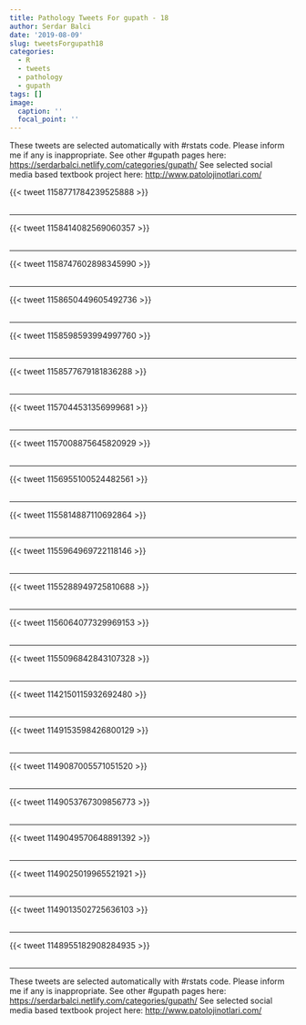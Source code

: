 ```yaml
---
title: Pathology Tweets For gupath - 18
author: Serdar Balci
date: '2019-08-09'
slug: tweetsForgupath18
categories:
  - R
  - tweets
  - pathology
  - gupath
tags: []
image:
  caption: ''
  focal_point: ''
---
```



These tweets are selected automatically with #rstats code. Please inform me if any is inappropriate.
See other #gupath pages here: https://serdarbalci.netlify.com/categories/gupath/ 
See selected social media based textbook project here: http://www.patolojinotlari.com/

{{< tweet 1158771784239525888 >}}
<br>
<br>
<hr>
{{< tweet 1158414082569060357 >}}
<br>
<br>
<hr>
{{< tweet 1158747602898345990 >}}
<br>
<br>
<hr>
{{< tweet 1158650449605492736 >}}
<br>
<br>
<hr>
{{< tweet 1158598593994997760 >}}
<br>
<br>
<hr>
{{< tweet 1158577679181836288 >}}
<br>
<br>
<hr>
{{< tweet 1157044531356999681 >}}
<br>
<br>
<hr>
{{< tweet 1157008875645820929 >}}
<br>
<br>
<hr>
{{< tweet 1156955100524482561 >}}
<br>
<br>
<hr>
{{< tweet 1155814887110692864 >}}
<br>
<br>
<hr>
{{< tweet 1155964969722118146 >}}
<br>
<br>
<hr>
{{< tweet 1155288949725810688 >}}
<br>
<br>
<hr>
{{< tweet 1156064077329969153 >}}
<br>
<br>
<hr>
{{< tweet 1155096842843107328 >}}
<br>
<br>
<hr>
{{< tweet 1142150115932692480 >}}
<br>
<br>
<hr>
{{< tweet 1149153598426800129 >}}
<br>
<br>
<hr>
{{< tweet 1149087005571051520 >}}
<br>
<br>
<hr>
{{< tweet 1149053767309856773 >}}
<br>
<br>
<hr>
{{< tweet 1149049570648891392 >}}
<br>
<br>
<hr>
{{< tweet 1149025019965521921 >}}
<br>
<br>
<hr>
{{< tweet 1149013502725636103 >}}
<br>
<br>
<hr>
{{< tweet 1148955182908284935 >}}
<br>
<br>
<hr>


These tweets are selected automatically with #rstats code. Please inform me if any is inappropriate.
See other #gupath pages here: https://serdarbalci.netlify.com/categories/gupath/ 
See selected social media based textbook project here: http://www.patolojinotlari.com/

